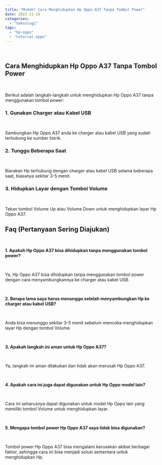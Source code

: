 ```yaml
---
title: "Mudah! Cara Menghidupkan Hp Oppo A37 Tanpa Tombol Power"
date: 2023-11-10
categories: 
  - "teknologi"
tags: 
  - "hp-oppo"
  - "tutorial-oppo"
---
```


 

## Cara Menghidupkan Hp Oppo A37 Tanpa Tombol Power

 

Berikut adalah langkah-langkah untuk menghidupkan Hp Oppo A37 tanpa menggunakan tombol power:

### 1\. Gunakan Charger atau Kabel USB

 

Sambungkan Hp Oppo A37 anda ke charger atau kabel USB yang sudah terhubung ke sumber listrik.

### 2\. Tunggu Beberapa Saat

 

Biarakan Hp terhubung dengan charger atau kabel USB selama beberapa saat, biasanya sekitar 3-5 menit.

### 3\. Hidupkan Layar dengan Tombol Volume

 

Tekan tombol Volume Up atau Volume Down untuk menghidupkan layar Hp Oppo A37.

## Faq (Pertanyaan Sering Diajukan)

 

**1\. Apakah Hp Oppo A37 bisa dihidupkan tanpa menggunakan tombol power?**

 

Ya, Hp Oppo A37 bisa dihidupkan tanpa menggunakan tombol power dengan cara menyambungkannya ke charger atau kabel USB.

 

**2\. Berapa lama saya harus menunggu setelah menyambungkan Hp ke charger atau kabel USB?**

 

Anda bisa menunggu sekitar 3-5 menit sebelum mencoba menghidupkan layar Hp dengan tombol Volume.

 

**3\. Apakah langkah ini aman untuk Hp Oppo A37?**

 

Ya, langkah ini aman dilakukan dan tidak akan merusak Hp Oppo A37.

 

**4\. Apakah cara ini juga dapat digunakan untuk Hp Oppo model lain?**

 

Cara ini seharusnya dapat digunakan untuk model Hp Oppo lain yang memiliki tombol Volume untuk menghidupkan layar.

 

**5\. Mengapa tombol power Hp Oppo A37 saya tidak bisa digunakan?**

 

Tombol power Hp Oppo A37 bisa mengalami kerusakan akibat berbagai faktor, sehingga cara ini bisa menjadi solusi sementara untuk menghidupkan Hp.
